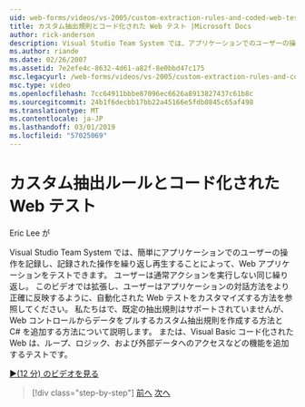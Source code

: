 ```yaml
---
uid: web-forms/videos/vs-2005/custom-extraction-rules-and-coded-web-tests
title: カスタム抽出規則とコード化された Web テスト |Microsoft Docs
author: rick-anderson
description: Visual Studio Team System では、アプリケーションでのユーザーの操作を記録し、re を繰り返し再生することによって、Web アプリケーションをテストしやすくしています.
ms.author: riande
ms.date: 02/26/2007
ms.assetid: 7e2efe4c-8632-4d61-a82f-8e0bbd47c175
msc.legacyurl: /web-forms/videos/vs-2005/custom-extraction-rules-and-coded-web-tests
msc.type: video
ms.openlocfilehash: 7cc64911bbbe87096ec6626a8913827437c61b8c
ms.sourcegitcommit: 24b1f6decbb17bb22a45166e5fdb0845c65af498
ms.translationtype: MT
ms.contentlocale: ja-JP
ms.lasthandoff: 03/01/2019
ms.locfileid: "57025069"
---
```

<a name="custom-extraction-rules-and-coded-web-tests"></a>カスタム抽出ルールとコード化された Web テスト
====================
Eric Lee が

Visual Studio Team System では、簡単にアプリケーションでのユーザーの操作を記録し、記録された操作を繰り返し再生することによって、Web アプリケーションをテストできます。 ユーザーは通常アクションを実行しない同じ繰り返し。 このビデオでは拡張し、ユーザーはアプリケーションの対話方法をより正確に反映するように、自動化された Web テストをカスタマイズする方法を参照してください。 私たちはで、既定の抽出規則はサポートされていませんが、Web コントロールからデータをプルするカスタム抽出規則を作成する方法と C# を追加する方法について説明します。 または、Visual Basic コード化された Web は、ループ、ロジック、および外部データへのアクセスなどの機能を追加するテストです。

[&#9654;(12 分) のビデオを見る](https://channel9.msdn.com/Blogs/ASP-NET-Site-Videos/custom-extraction-rules-and-coded-web-tests)

> [!div class="step-by-step"]
> [前へ](code-coverage-of-automated-tests.md)
> [次へ](the-effects-of-caching.md)
